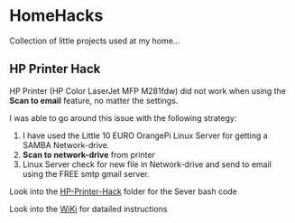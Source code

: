 # HomeHacks
Collection of little projects used at my home...
## HP Printer Hack
HP Printer (HP Color LaserJet MFP M281fdw) did not work when using the **Scan to email** feature, no matter the settings.

I was able to go around this issue with the following strategy:

1. I have used the Little 10 EURO OrangePi Linux Server for getting a SAMBA Network-drive.
2. **Scan to network-drive** from printer
3. Linux Server check for new file in Network-drive and send to email using the FREE smtp gmail server.

Look into the [HP-Printer-Hack](https://github.com/mpalitto/HomeHacks/tree/HP-Printer-Hack/HP-Printer_Hack) folder for the Sever bash code

Look into the [WiKi](https://github.com/mpalitto/HomeHacks/wiki/HP-Printer-Hack) for datailed instructions
